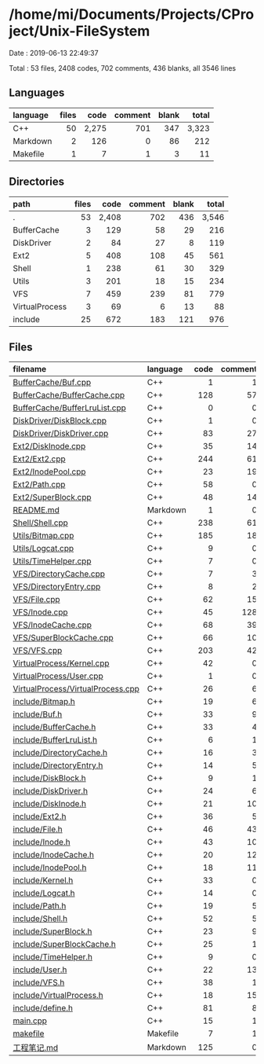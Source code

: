 # /home/mi/Documents/Projects/CProject/Unix-FileSystem

Date : 2019-06-13 22:49:37

Total : 53 files,  2408 codes, 702 comments, 436 blanks, all 3546 lines

## Languages
| language | files | code | comment | blank | total |
| :--- | ---: | ---: | ---: | ---: | ---: |
| C++ | 50 | 2,275 | 701 | 347 | 3,323 |
| Markdown | 2 | 126 | 0 | 86 | 212 |
| Makefile | 1 | 7 | 1 | 3 | 11 |

## Directories
| path | files | code | comment | blank | total |
| :--- | ---: | ---: | ---: | ---: | ---: |
| . | 53 | 2,408 | 702 | 436 | 3,546 |
| BufferCache | 3 | 129 | 58 | 29 | 216 |
| DiskDriver | 2 | 84 | 27 | 8 | 119 |
| Ext2 | 5 | 408 | 108 | 45 | 561 |
| Shell | 1 | 238 | 61 | 30 | 329 |
| Utils | 3 | 201 | 18 | 15 | 234 |
| VFS | 7 | 459 | 239 | 81 | 779 |
| VirtualProcess | 3 | 69 | 6 | 13 | 88 |
| include | 25 | 672 | 183 | 121 | 976 |

## Files
| filename | language | code | comment | blank | total |
| :--- | :--- | ---: | ---: | ---: | ---: |
| [BufferCache/Buf.cpp](file:///home/mi/Documents/Projects/CProject/Unix-FileSystem/BufferCache/Buf.cpp) | C++ | 1 | 1 | 0 | 2 |
| [BufferCache/BufferCache.cpp](file:///home/mi/Documents/Projects/CProject/Unix-FileSystem/BufferCache/BufferCache.cpp) | C++ | 128 | 57 | 28 | 213 |
| [BufferCache/BufferLruList.cpp](file:///home/mi/Documents/Projects/CProject/Unix-FileSystem/BufferCache/BufferLruList.cpp) | C++ | 0 | 0 | 1 | 1 |
| [DiskDriver/DiskBlock.cpp](file:///home/mi/Documents/Projects/CProject/Unix-FileSystem/DiskDriver/DiskBlock.cpp) | C++ | 1 | 0 | 0 | 1 |
| [DiskDriver/DiskDriver.cpp](file:///home/mi/Documents/Projects/CProject/Unix-FileSystem/DiskDriver/DiskDriver.cpp) | C++ | 83 | 27 | 8 | 118 |
| [Ext2/DiskInode.cpp](file:///home/mi/Documents/Projects/CProject/Unix-FileSystem/Ext2/DiskInode.cpp) | C++ | 35 | 14 | 3 | 52 |
| [Ext2/Ext2.cpp](file:///home/mi/Documents/Projects/CProject/Unix-FileSystem/Ext2/Ext2.cpp) | C++ | 244 | 61 | 28 | 333 |
| [Ext2/InodePool.cpp](file:///home/mi/Documents/Projects/CProject/Unix-FileSystem/Ext2/InodePool.cpp) | C++ | 23 | 19 | 5 | 47 |
| [Ext2/Path.cpp](file:///home/mi/Documents/Projects/CProject/Unix-FileSystem/Ext2/Path.cpp) | C++ | 58 | 0 | 3 | 61 |
| [Ext2/SuperBlock.cpp](file:///home/mi/Documents/Projects/CProject/Unix-FileSystem/Ext2/SuperBlock.cpp) | C++ | 48 | 14 | 6 | 68 |
| [README.md](file:///home/mi/Documents/Projects/CProject/Unix-FileSystem/README.md) | Markdown | 1 | 0 | 0 | 1 |
| [Shell/Shell.cpp](file:///home/mi/Documents/Projects/CProject/Unix-FileSystem/Shell/Shell.cpp) | C++ | 238 | 61 | 30 | 329 |
| [Utils/Bitmap.cpp](file:///home/mi/Documents/Projects/CProject/Unix-FileSystem/Utils/Bitmap.cpp) | C++ | 185 | 18 | 9 | 212 |
| [Utils/Logcat.cpp](file:///home/mi/Documents/Projects/CProject/Unix-FileSystem/Utils/Logcat.cpp) | C++ | 9 | 0 | 4 | 13 |
| [Utils/TimeHelper.cpp](file:///home/mi/Documents/Projects/CProject/Unix-FileSystem/Utils/TimeHelper.cpp) | C++ | 7 | 0 | 2 | 9 |
| [VFS/DirectoryCache.cpp](file:///home/mi/Documents/Projects/CProject/Unix-FileSystem/VFS/DirectoryCache.cpp) | C++ | 7 | 3 | 1 | 11 |
| [VFS/DirectoryEntry.cpp](file:///home/mi/Documents/Projects/CProject/Unix-FileSystem/VFS/DirectoryEntry.cpp) | C++ | 8 | 2 | 2 | 12 |
| [VFS/File.cpp](file:///home/mi/Documents/Projects/CProject/Unix-FileSystem/VFS/File.cpp) | C++ | 62 | 15 | 16 | 93 |
| [VFS/Inode.cpp](file:///home/mi/Documents/Projects/CProject/Unix-FileSystem/VFS/Inode.cpp) | C++ | 45 | 128 | 16 | 189 |
| [VFS/InodeCache.cpp](file:///home/mi/Documents/Projects/CProject/Unix-FileSystem/VFS/InodeCache.cpp) | C++ | 68 | 39 | 13 | 120 |
| [VFS/SuperBlockCache.cpp](file:///home/mi/Documents/Projects/CProject/Unix-FileSystem/VFS/SuperBlockCache.cpp) | C++ | 66 | 10 | 9 | 85 |
| [VFS/VFS.cpp](file:///home/mi/Documents/Projects/CProject/Unix-FileSystem/VFS/VFS.cpp) | C++ | 203 | 42 | 24 | 269 |
| [VirtualProcess/Kernel.cpp](file:///home/mi/Documents/Projects/CProject/Unix-FileSystem/VirtualProcess/Kernel.cpp) | C++ | 42 | 0 | 6 | 48 |
| [VirtualProcess/User.cpp](file:///home/mi/Documents/Projects/CProject/Unix-FileSystem/VirtualProcess/User.cpp) | C++ | 1 | 0 | 1 | 2 |
| [VirtualProcess/VirtualProcess.cpp](file:///home/mi/Documents/Projects/CProject/Unix-FileSystem/VirtualProcess/VirtualProcess.cpp) | C++ | 26 | 6 | 6 | 38 |
| [include/Bitmap.h](file:///home/mi/Documents/Projects/CProject/Unix-FileSystem/include/Bitmap.h) | C++ | 19 | 6 | 1 | 26 |
| [include/Buf.h](file:///home/mi/Documents/Projects/CProject/Unix-FileSystem/include/Buf.h) | C++ | 33 | 9 | 4 | 46 |
| [include/BufferCache.h](file:///home/mi/Documents/Projects/CProject/Unix-FileSystem/include/BufferCache.h) | C++ | 33 | 4 | 3 | 40 |
| [include/BufferLruList.h](file:///home/mi/Documents/Projects/CProject/Unix-FileSystem/include/BufferLruList.h) | C++ | 6 | 1 | 4 | 11 |
| [include/DirectoryCache.h](file:///home/mi/Documents/Projects/CProject/Unix-FileSystem/include/DirectoryCache.h) | C++ | 16 | 3 | 5 | 24 |
| [include/DirectoryEntry.h](file:///home/mi/Documents/Projects/CProject/Unix-FileSystem/include/DirectoryEntry.h) | C++ | 14 | 5 | 4 | 23 |
| [include/DiskBlock.h](file:///home/mi/Documents/Projects/CProject/Unix-FileSystem/include/DiskBlock.h) | C++ | 9 | 1 | 4 | 14 |
| [include/DiskDriver.h](file:///home/mi/Documents/Projects/CProject/Unix-FileSystem/include/DiskDriver.h) | C++ | 24 | 6 | 3 | 33 |
| [include/DiskInode.h](file:///home/mi/Documents/Projects/CProject/Unix-FileSystem/include/DiskInode.h) | C++ | 21 | 10 | 4 | 35 |
| [include/Ext2.h](file:///home/mi/Documents/Projects/CProject/Unix-FileSystem/include/Ext2.h) | C++ | 36 | 5 | 4 | 45 |
| [include/File.h](file:///home/mi/Documents/Projects/CProject/Unix-FileSystem/include/File.h) | C++ | 46 | 43 | 14 | 103 |
| [include/Inode.h](file:///home/mi/Documents/Projects/CProject/Unix-FileSystem/include/Inode.h) | C++ | 43 | 10 | 6 | 59 |
| [include/InodeCache.h](file:///home/mi/Documents/Projects/CProject/Unix-FileSystem/include/InodeCache.h) | C++ | 20 | 12 | 5 | 37 |
| [include/InodePool.h](file:///home/mi/Documents/Projects/CProject/Unix-FileSystem/include/InodePool.h) | C++ | 18 | 11 | 8 | 37 |
| [include/Kernel.h](file:///home/mi/Documents/Projects/CProject/Unix-FileSystem/include/Kernel.h) | C++ | 33 | 0 | 4 | 37 |
| [include/Logcat.h](file:///home/mi/Documents/Projects/CProject/Unix-FileSystem/include/Logcat.h) | C++ | 14 | 0 | 4 | 18 |
| [include/Path.h](file:///home/mi/Documents/Projects/CProject/Unix-FileSystem/include/Path.h) | C++ | 19 | 5 | 2 | 26 |
| [include/Shell.h](file:///home/mi/Documents/Projects/CProject/Unix-FileSystem/include/Shell.h) | C++ | 52 | 5 | 4 | 61 |
| [include/SuperBlock.h](file:///home/mi/Documents/Projects/CProject/Unix-FileSystem/include/SuperBlock.h) | C++ | 23 | 9 | 3 | 35 |
| [include/SuperBlockCache.h](file:///home/mi/Documents/Projects/CProject/Unix-FileSystem/include/SuperBlockCache.h) | C++ | 25 | 1 | 4 | 30 |
| [include/TimeHelper.h](file:///home/mi/Documents/Projects/CProject/Unix-FileSystem/include/TimeHelper.h) | C++ | 9 | 0 | 3 | 12 |
| [include/User.h](file:///home/mi/Documents/Projects/CProject/Unix-FileSystem/include/User.h) | C++ | 22 | 13 | 6 | 41 |
| [include/VFS.h](file:///home/mi/Documents/Projects/CProject/Unix-FileSystem/include/VFS.h) | C++ | 38 | 1 | 3 | 42 |
| [include/VirtualProcess.h](file:///home/mi/Documents/Projects/CProject/Unix-FileSystem/include/VirtualProcess.h) | C++ | 18 | 15 | 11 | 44 |
| [include/define.h](file:///home/mi/Documents/Projects/CProject/Unix-FileSystem/include/define.h) | C++ | 81 | 8 | 8 | 97 |
| [main.cpp](file:///home/mi/Documents/Projects/CProject/Unix-FileSystem/main.cpp) | C++ | 15 | 1 | 5 | 21 |
| [makefile](file:///home/mi/Documents/Projects/CProject/Unix-FileSystem/makefile) | Makefile | 7 | 1 | 3 | 11 |
| [工程笔记.md](file:///home/mi/Documents/Projects/CProject/Unix-FileSystem/%E5%B7%A5%E7%A8%8B%E7%AC%94%E8%AE%B0.md) | Markdown | 125 | 0 | 86 | 211 |